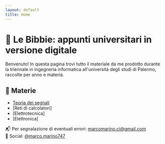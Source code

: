 ```yaml
---
layout: default
title: Home
---
```


# 📘 Le Bibbie: appunti universitari in versione digitale
Benvenuto! In questa pagina trovi tutto il materiale da me prodotto durante la triennale in
ingegneria informatica all'università degli studi di Palermo, raccolte per anno e materia.

## 📂 Materie

- [Teoria dei segnali](TDS/)
- [Reti di calcolatori]
- [Elettrotecnica]
- [Elettronica]

📬 Per segnalazione di eventuali errori: [marcomarino.ci@gmail.com](mailto:marcomarino.ci@gmail.com)  
📸 Social: [@marco.marino747](https://instagram.com/marco.marino747)  

